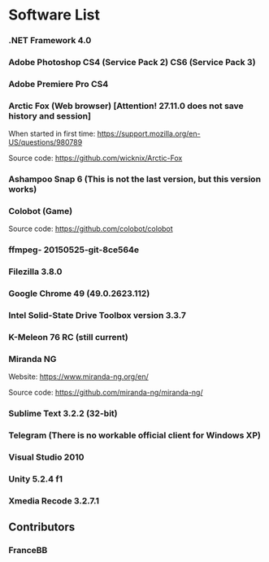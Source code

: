 # Software List

### .NET Framework 4.0

### Adobe Photoshop CS4 (Service Pack 2) CS6 (Service Pack 3)

### Adobe Premiere Pro CS4

### Arctic Fox (Web browser) [Attention! 27.11.0 does not save history and session]
  
  When started in first time: https://support.mozilla.org/en-US/questions/980789
  
  Source code: https://github.com/wicknix/Arctic-Fox

### Ashampoo Snap 6 (This is not the last version, but this version works)

### Colobot (Game)
  
  Source code: https://github.com/colobot/colobot

### ffmpeg- 20150525-git-8ce564e

### Filezilla 3.8.0

### Google Chrome 49 (49.0.2623.112)

### Intel Solid-State Drive Toolbox version 3.3.7

### K-Meleon 76 RC (still current) 

### Miranda NG
  
  Website: https://www.miranda-ng.org/en/
  
  Source code: https://github.com/miranda-ng/miranda-ng/
 
### Sublime Text 3.2.2 (32-bit)

### Telegram (There is no workable official client for Windows XP)

### Visual Studio 2010

### Unity 5.2.4 f1

### Xmedia Recode 3.2.7.1

## Contributors
### FranceBB

